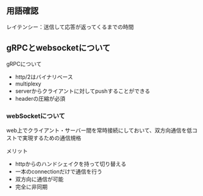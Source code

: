 
## 用語確認
レイテンシー：送信して応答が返ってくるまでの時間


## gRPCとwebsocketについて

gRPCについて
- http/2はバイナリベース
- multiplexy
- serverからクライアントに対してpushすることができる
- headerの圧縮が必須


### webSocketについて
web上でクライアント・サーバー間を常時接続にしておいて、双方向通信を低コストで実現するための通信規格

メリット
  - httpからのハンドシェイクを持って切り替える
  - 一本のconnectionだけで通信を行う
  - 双方向に通信が可能
  - 完全に非同期